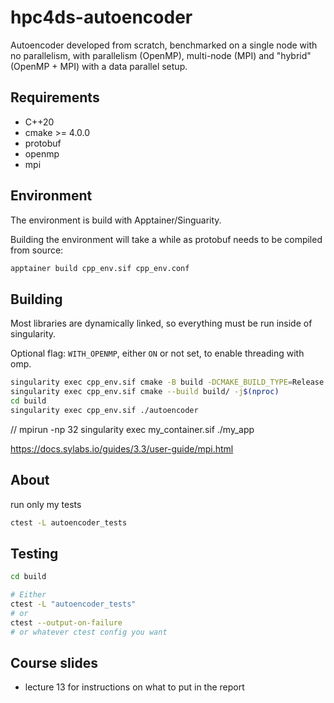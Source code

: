 # hpc4ds-autoencoder

Autoencoder developed from scratch, benchmarked on a single node with no parallelism, with parallelism (OpenMP), multi-node (MPI) and "hybrid" (OpenMP + MPI) with a data parallel setup.

## Requirements
- C++20
- cmake >= 4.0.0
- protobuf
- openmp
- mpi

## Environment
The environment is build with Apptainer/Singuarity.  

Building the environment will take a while as protobuf needs to be compiled from source:  
```bash
apptainer build cpp_env.sif cpp_env.conf
```

## Building
Most libraries are dynamically linked, so everything must be run inside of singularity.

Optional flag: `WITH_OPENMP`, either `ON` or not set, to enable threading with omp.

```bash
singularity exec cpp_env.sif cmake -B build -DCMAKE_BUILD_TYPE=Release
singularity exec cpp_env.sif cmake --build build/ -j$(nproc)
cd build
singularity exec cpp_env.sif ./autoencoder
```


// mpirun -np 32 singularity exec my_container.sif ./my_app

https://docs.sylabs.io/guides/3.3/user-guide/mpi.html

## About

run only my tests

```bash
ctest -L autoencoder_tests
```

<!-- TODO: or with prefix: `autoencoder_`:
```bash
ctest -R "^autoencoder_"
``` -->



## Testing
```bash
cd build

# Either
ctest -L "autoencoder_tests"
# or
ctest --output-on-failure
# or whatever ctest config you want
```



## Course slides
- lecture 13 for instructions on what to put in the report

